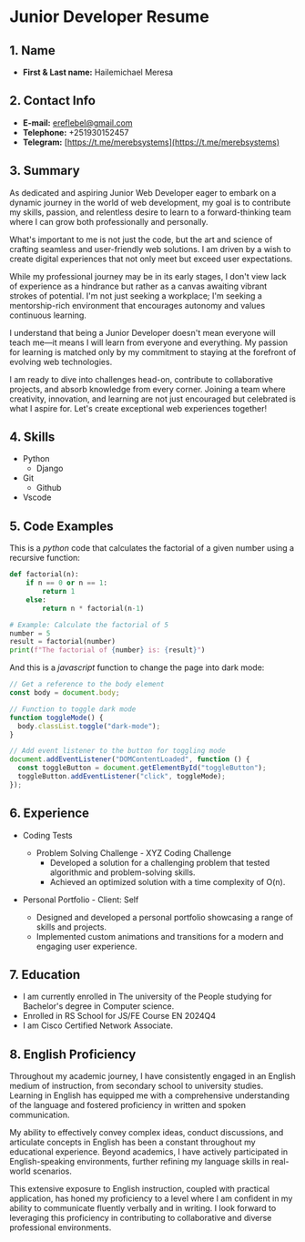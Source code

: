 # Junior Developer Resume

## 1. Name

- **First & Last name:** Hailemichael Meresa

## 2. Contact Info

- **E-mail:** <ereflebel@gmail.com>
- **Telephone:** +251930152457
- **Telegram:** [https://t.me/merebsystems](https://t.me/merebsystems)

## 3. Summary

As dedicated and aspiring Junior Web Developer eager to embark on a dynamic journey in the world of web development, my goal is to contribute my skills, passion, and relentless desire to learn to a forward-thinking team where I can grow both professionally and personally.

What's important to me is not just the code, but the art and science of crafting seamless and user-friendly web solutions. I am driven by a wish to create digital experiences that not only meet but exceed user expectations.

While my professional journey may be in its early stages, I don't view lack of experience as a hindrance but rather as a canvas awaiting vibrant strokes of potential. I'm not just seeking a workplace; I'm seeking a mentorship-rich environment that encourages autonomy and values continuous learning.

I understand that being a Junior Developer doesn't mean everyone will teach me—it means I will learn from everyone and everything. My passion for learning is matched only by my commitment to staying at the forefront of evolving web technologies.

I am ready to dive into challenges head-on, contribute to collaborative projects, and absorb knowledge from every corner. Joining a team where creativity, innovation, and learning are not just encouraged but celebrated is what I aspire for. Let's create exceptional web experiences together!

## 4. Skills

- Python
  - Django
- Git
  - Github
- Vscode
## 5. Code Examples

This is a _python_ code that calculates the factorial of a given number using a recursive function:

```py
def factorial(n):
    if n == 0 or n == 1:
        return 1
    else:
        return n * factorial(n-1)

# Example: Calculate the factorial of 5
number = 5
result = factorial(number)
print(f"The factorial of {number} is: {result}")
```

And this is a _javascript_ function to change the page into dark mode:

```js
// Get a reference to the body element
const body = document.body;

// Function to toggle dark mode
function toggleMode() {
  body.classList.toggle("dark-mode");
}

// Add event listener to the button for toggling mode
document.addEventListener("DOMContentLoaded", function () {
  const toggleButton = document.getElementById("toggleButton");
  toggleButton.addEventListener("click", toggleMode);
});
```

## 6. Experience

- Coding Tests

  - Problem Solving Challenge - XYZ Coding Challenge
    - Developed a solution for a challenging problem that tested algorithmic and problem-solving skills.
    - Achieved an optimized solution with a time complexity of O(n).

- Personal Portfolio - Client: Self
  - Designed and developed a personal portfolio showcasing a range of skills and projects.
  - Implemented custom animations and transitions for a modern and engaging user experience.

## 7. Education

- I am currently enrolled in The university of the People studying for Bachelor's degree in Computer science.
- Enrolled in RS School for JS/FE Course EN 2024Q4
- I am Cisco Certified Network Associate.

## 8. English Proficiency

Throughout my academic journey, I have consistently engaged in an English medium of instruction, from secondary school to university studies. Learning in English has equipped me with a comprehensive understanding of the language and fostered proficiency in written and spoken communication.

My ability to effectively convey complex ideas, conduct discussions, and articulate concepts in English has been a constant throughout my educational experience. Beyond academics, I have actively participated in English-speaking environments, further refining my language skills in real-world scenarios.

This extensive exposure to English instruction, coupled with practical application, has honed my proficiency to a level where I am confident in my ability to communicate fluently verbally and in writing. I look forward to leveraging this proficiency in contributing to collaborative and diverse professional environments.
